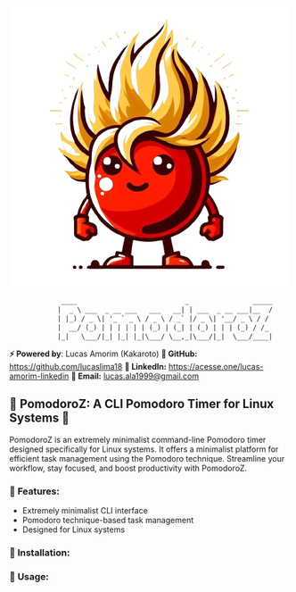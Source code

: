 <div align="center">
	<img src="https://github.com/lucaslima18/PomodoroZ/blob/main/storage/images/pomodoroz_icon.png">
</div>

```
			 ____                           _                _____
			|  _ \ ___  _ __ ___   ___   __| | ___  _ __ ___|__  /
			| |_) / _ \| '_ ` _ \ / _ \ / _` |/ _ \| '__/ _ \ / / 
			|  __/ (_) | | | | | | (_) | (_| | (_) | | | (_) / /_ 
			|_|   \___/|_| |_| |_|\___/ \__,_|\___/|_|  \___/____|
```

**⚡ Powered by**: Lucas Amorim (Kakaroto)
**🐙 GitHub:** https://github.com/lucaslima18
**🔗 LinkedIn:** https://acesse.one/lucas-amorim-linkedin
**📧 Email:** lucas.ala1999@gmail.com

## 🍅 **PomodoroZ**: A CLI Pomodoro Timer for Linux Systems 🚀

PomodoroZ is an extremely minimalist command-line Pomodoro timer designed specifically for Linux systems. It offers a minimalist platform for efficient task management using the Pomodoro technique. Streamline your workflow, stay focused, and boost productivity with PomodoroZ.

### 🔧 **Features**:
- Extremely minimalist CLI interface
- Pomodoro technique-based task management
- Designed for Linux systems

### 🚀 **Installation**:


### 📖 **Usage**:

